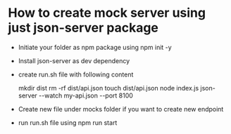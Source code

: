 # How to create mock server using just json-server package

- Initiate your folder as npm package using npm init -y
- Install json-server as dev dependency
- create run.sh file with following content

  mkdir dist
  rm -rf dist/api.json
  touch dist/api.json
  node index.js
  json-server --watch my-api.json --port 8100

- Create new file under mocks folder if you want to create new endpoint
- run run.sh file using npm run start
